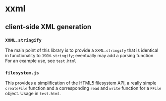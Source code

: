 # xxml
## client-side XML generation

### `XXML.stringify`

The main point of this library is to provide a `XXML.stringify` that is identical in functionality to `JSON.stringify`; eventually may add a parsing function. For an example use, see `test.html`

### `filesystem.js`

This provides a simplification of the HTML5 filesystem API, a really simple `createFile` function and a corresponding `read` and `write` function for a `FFile` object. Usage in `test.html`.
